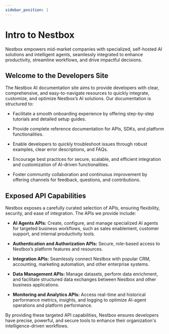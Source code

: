 ```yaml
---
sidebar_position: 1
---
```


# Intro to Nestbox

Nestbox empowers mid-market companies with specialized, self-hosted AI solutions and intelligent agents, seamlessly integrated to enhance productivity, streamline workflows, and drive impactful decisions.

## Welcome to the Developers Site

The Nestbox AI documentation site aims to provide developers with clear, comprehensive, and easy-to-navigate resources to quickly integrate, customize, and optimize Nestbox’s AI solutions. Our documentation is structured to:

* Facilitate a smooth onboarding experience by offering step-by-step tutorials and detailed setup guides.

* Provide complete reference documentation for APIs, SDKs, and platform functionalities.

* Enable developers to quickly troubleshoot issues through robust examples, clear error descriptions, and FAQs.

* Encourage best practices for secure, scalable, and efficient integration and customization of AI-driven functionalities.

* Foster community collaboration and continuous improvement by offering channels for feedback, questions, and contributions.

## **Exposed API Capabilities**

Nestbox exposes a carefully curated selection of APIs, ensuring flexibility, security, and ease of integration. The APIs we provide include:

* **AI Agents APIs:** Create, configure, and manage specialized AI agents for targeted business workflows, such as sales enablement, customer support, and internal productivity tools.

* **Authentication and Authorization APIs:** Secure, role-based access to Nestbox’s platform features and resources.

* **Integration APIs:** Seamlessly connect Nestbox with popular CRM, accounting, marketing automation, and other enterprise systems.

* **Data Management APIs:** Manage datasets, perform data enrichment, and facilitate structured data exchanges between Nestbox and other business applications.

* **Monitoring and Analytics APIs:** Access real-time and historical performance metrics, insights, and logging to optimize AI-agent operations and platform performance.

By providing these targeted API capabilities, Nestbox ensures developers have precise, powerful, and secure tools to enhance their organization's intelligence-driven workflows.
